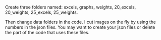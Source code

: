Create three folders named: excels, graphs, weights, 20_excels, 20_weights, 25_excels, 25_weights. 

Then change data folders in the code. I cut images on the fly by using the numbers in the json files. You may want to create your json files or delete the part of the code that uses these files.
